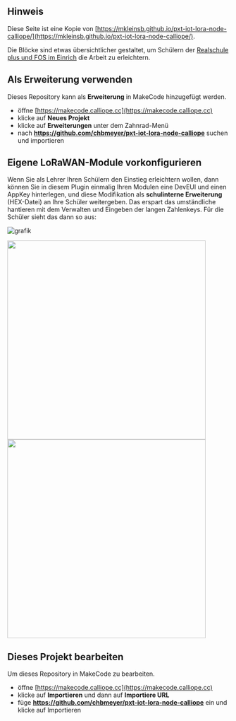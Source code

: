 ## Hinweis
Diese Seite ist eine Kopie von [https://mkleinsb.github.io/pxt-iot-lora-node-calliope/](https://mkleinsb.github.io/pxt-iot-lora-node-calliope/).

Die Blöcke sind etwas übersichtlicher gestaltet, um Schülern der [Realschule plus und FOS im Einrich](https://rs-einrich.de) die Arbeit zu erleichtern.

## Als Erweiterung verwenden
Dieses Repository kann als **Erweiterung** in MakeCode hinzugefügt werden.

* öffne [https://makecode.calliope.cc](https://makecode.calliope.cc)
* klicke auf **Neues Projekt**
* klicke auf **Erweiterungen** unter dem Zahnrad-Menü
* nach **https://github.com/chbmeyer/pxt-iot-lora-node-calliope** suchen und importieren

## Eigene LoRaWAN-Module vorkonfigurieren
Wenn Sie als Lehrer Ihren Schülern den Einstieg erleichtern wollen, dann können Sie in diesem Plugin einmalig Ihren Modulen eine DevEUI und einen AppKey hinterlegen, und diese Modifikation als **schulinterne Erweiterung** (HEX-Datei) an Ihre Schüler weitergeben. Das erspart das umständliche hantieren mit dem Verwalten und Eingeben der langen Zahlenkeys.
Für die Schüler sieht das dann so aus:

![grafik](https://github.com/user-attachments/assets/5b49d557-e684-4e1d-8849-8395314480eb)

<img src="https://github.com/user-attachments/assets/bc0ecb29-0420-4e97-8203-ec962032572a" width="450" />
<img src="https://github.com/user-attachments/assets/96ad02a0-c114-4c09-8d19-4ab954eaa108" width="450" />

## Dieses Projekt bearbeiten
Um dieses Repository in MakeCode zu bearbeiten.

* öffne [https://makecode.calliope.cc](https://makecode.calliope.cc)
* klicke auf **Importieren** und dann auf **Importiere URL**
* füge **https://github.com/chbmeyer/pxt-iot-lora-node-calliope** ein und klicke auf Importieren
